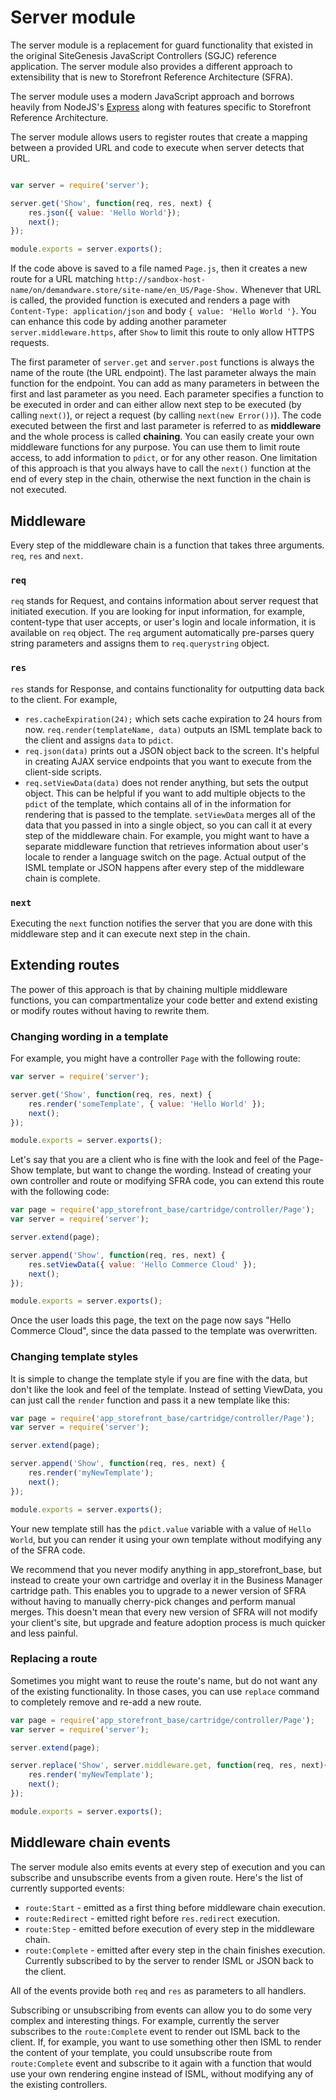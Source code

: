 # Server module

The server module is a replacement for guard functionality that existed in the original SiteGenesis JavaScript Controllers (SGJC) reference application. The server module also provides a different approach to extensibility that is new to Storefront Reference Architecture (SFRA).

The server module uses a modern JavaScript approach and borrows heavily from NodeJS's [Express](http://expressjs.com/) along with features specific to Storefront Reference Architecture.

The server module allows users to register routes that create a mapping between a provided URL and code to execute when server detects that URL.

```js

var server = require('server');

server.get('Show', function(req, res, next) {
    res.json({ value: 'Hello World'});
    next();
});

module.exports = server.exports();

```

If the code above is saved to a file named `Page.js`, then it creates a new route for a URL matching `http://sandbox-host-name/on/demandware.store/site-name/en_US/Page-Show.` Whenever that URL is called, the provided function is executed and renders a page with `Content-Type: application/json` and body `{ value: 'Hello World '}`. You can enhance this code by adding another parameter `server.middleware.https`, after `Show` to limit this route to only allow HTTPS requests.

The first parameter of `server.get` and `server.post` functions is always the name of the route (the URL endpoint). The last parameter always the main function for the endpoint. You can add as many parameters in between the first and last parameter as you need. Each parameter specifies a function to be executed in order and can either allow next step to be executed (by calling `next()`), or reject a request (by calling `next(new Error())`).
The code executed between the first and last parameter is referred to as **middleware** and the whole process is called **chaining**. You can easily create your own middleware functions for any purpose. You can use them to limit route access, to add information to `pdict`, or for any other reason. One limitation of this approach is that you always have to call the `next()` function at the end of every step in the chain, otherwise the next function in the chain is not executed.

## Middleware

Every step of the middleware chain is a function that takes three arguments. `req`, `res` and `next`.

### `req`

`req` stands for Request, and contains information about server request that initiated execution. If you are looking for input information, for example, content-type that user accepts, or user's login and locale information, it is available on `req` object. The `req` argument automatically pre-parses query string parameters and assigns them to `req.querystring` object.

### `res`

`res` stands for Response, and contains functionality for outputting data back to the client. For example,

* `res.cacheExpiration(24);` which sets cache expiration to 24 hours from now. `req.render(templateName, data)` outputs an ISML template back to the client and assigns `data` to `pdict`.
* `req.json(data)` prints out a JSON object back to the screen. It's helpful in creating AJAX service endpoints that you want to execute from the client-side scripts.
* `req.setViewData(data)` does not render anything, but sets the output object. This can be helpful if you want to add multiple objects to the `pdict` of the template, which contains all of in the information for rendering that is passed to the template. `setViewData` merges all of the data that you passed in into a single object, so you can call it at every step of the middleware chain. For example, you might want to have a separate middleware function that retrieves information about user's locale to render a language switch on the page. Actual output of the ISML template or JSON happens after every step of the middleware chain is complete.

### `next`

Executing the `next` function notifies the server that you are done with this middleware step and it can execute next step in the chain.

## Extending routes

The power of this approach is that by chaining multiple middleware functions, you can compartmentalize your code better and extend existing or modify routes without having to rewrite them.

### Changing wording in a template
For example, you might have a controller `Page` with the following route:

```js
var server = require('server');

server.get('Show', function(req, res, next) {
    res.render('someTemplate', { value: 'Hello World' });
    next();
});

module.exports = server.exports();
```

Let's say that you are a client who is fine with the look and feel of the Page-Show template, but want to change the wording. Instead of creating your own controller and route or modifying SFRA code, you can extend this route with the following code:

```js
var page = require('app_storefront_base/cartridge/controller/Page');
var server = require('server');

server.extend(page);

server.append('Show', function(req, res, next) {
    res.setViewData({ value: 'Hello Commerce Cloud' });
    next();
});

module.exports = server.exports();
```

Once the user loads this page, the text on the page now says "Hello Commerce Cloud", since the data passed to the template was overwritten.

### Changing template styles
It is simple to change the template style if you are fine with the data, but don't like the look and feel of the template. Instead of setting ViewData, you can just call the `render` function and pass it a new template like this:

```js
var page = require('app_storefront_base/cartridge/controller/Page');
var server = require('server');

server.extend(page);

server.append('Show', function(req, res, next) {
    res.render('myNewTemplate');
    next();
});

module.exports = server.exports();
```

Your new template still has the `pdict.value` variable with a value of `Hello World`, but you can render it using your own template without modifying any of the SFRA code.

We recommend that you never modify anything in app\_storefront_base, but instead to create your own cartridge and overlay it in the Business Manager cartridge path. This enables you to upgrade to a newer version of SFRA without having to manually cherry-pick changes and perform manual merges. This doesn't mean that every new version of SFRA will not modify your client's site, but upgrade and feature adoption process is much quicker and less painful.

### Replacing a route
Sometimes you might want to reuse the route's name, but do not want any of the existing functionality. In those cases, you can use `replace` command to completely remove and re-add a new route.

```js
var page = require('app_storefront_base/cartridge/controller/Page');
var server = require('server');

server.extend(page);

server.replace('Show', server.middleware.get, function(req, res, next){
    res.render('myNewTemplate');
    next();
});

module.exports = server.exports();
```

## Middleware chain events

The server module also emits events at every step of execution and you can subscribe and unsubscribe events from a given route. Here's the list of currently supported events:

* `route:Start` - emitted as a first thing before middleware chain execution.
* `route:Redirect` - emitted right before `res.redirect` execution.
* `route:Step` - emitted before execution of every step in the middleware chain.
* `route:Complete` - emitted after every step in the chain finishes execution. Currently subscribed to by the server to render ISML or JSON back to the client.

All of the events provide both `req` and `res` as parameters to all handlers.

Subscribing or unsubscribing from events can allow you to do some very complex and interesting things. For example, currently the server subscribes to the `route:Complete` event to render out ISML back to the client. If, for example, you want to use something other then ISML to render the content of your template, you could unsubscribe route from `route:Complete` event and subscribe to it again with a function that would use your own rendering engine instead of ISML, without modifying any of the existing controllers.
